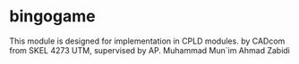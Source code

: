 # bingogame
This module is designed for implementation in CPLD modules. by CADcom from SKEL 4273 UTM, supervised by AP. Muhammad Mun`im Ahmad Zabidi
